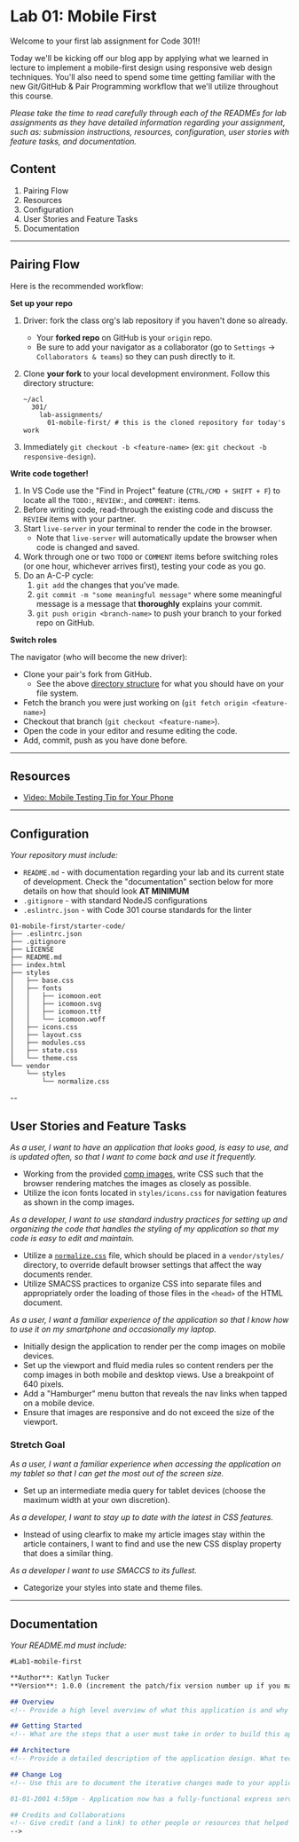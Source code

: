Lab 01: Mobile First
=======

Welcome to your first lab assignment for Code 301!!

Today we'll be kicking off our blog app by applying what we learned in lecture to implement a mobile-first design using responsive web design techniques. You'll also need to spend some time getting familiar with the new Git/GitHub & Pair Programming workflow that we'll utilize throughout this course.

*Please take the time to read carefully through each of the READMEs for lab assignments as they have detailed information regarding your assignment, such as: submission instructions, resources, configuration, user stories with feature tasks, and documentation.*

## Content
1. Pairing Flow
1. Resources
1. Configuration
1. User Stories and Feature Tasks
1. Documentation

---

## Pairing Flow

Here is the recommended workflow:

**Set up your repo**

1. Driver: fork the class org's lab repository if you haven't done so already.
    * Your **forked repo** on GitHub is your `origin` repo.
    * Be sure to add your navigator as a collaborator (go to `Settings` -> `Collaborators & teams`) so they can push directly to it.
1. Clone **your fork** to your local development environment. Follow this directory <span id="directory">structure</span>:

	```
	~/acl
	  301/
	    lab-assignments/
	      01-mobile-first/ # this is the cloned repository for today's work
	```

1. Immediately `git checkout -b <feature-name>` (ex: `git checkout -b responsive-design`).

**Write code together!**

1. In VS Code use the "Find in Project" feature (`CTRL/CMD + SHIFT + F`) to locate all the `TODO:`, `REVIEW:`, and `COMMENT:` items.
1. Before writing code, read-through the existing code and discuss the `REVIEW` items with your partner.
1. Start `live-server` in your terminal to render the code in the browser. 
    * Note that `live-server` will automatically update the browser when code is changed and saved.
1. Work through one or two `TODO` or `COMMENT` items before switching roles (or one hour, whichever arrives first), testing your code as you go.
1. Do an A-C-P cycle:
    1. `git add` the changes that you've made.
    1. `git commit -m "some meaningful message"` where some meaningful message is a message that **thoroughly** explains your commit.
    1. `git push origin <branch-name>` to push your branch to your forked repo on GitHub.

**Switch roles**

The navigator (who will become the new driver):

  - Clone your pair's fork from GitHub.
    - See the above <a href="#directory">directory structure</a> for what you should have on your file system.
  - Fetch the branch you were just working on (`git fetch origin <feature-name>`)
  - Checkout that branch (`git checkout <feature-name>`).
  - Open the code in your editor and resume editing the code.
  - Add, commit, push as you have done before.


---

## Resources  
<!-- a list of links if any are necessary for the assignment-->
- [Video: Mobile Testing Tip for Your Phone](https://www.youtube.com/watch?v=2t4E_tc8TKM)

---

## Configuration
_Your repository must include:_

- `README.md` - with documentation regarding your lab and its current state of development. Check the "documentation" section below for more details on how that should look **AT MINIMUM**
- `.gitignore` - with standard NodeJS configurations
- `.eslintrc.json` - with Code 301 course standards for the linter

```
01-mobile-first/starter-code/
├── .eslintrc.json
├── .gitignore
├── LICENSE
├── README.md
├── index.html
├── styles
│   ├── base.css
│   ├── fonts
│   │   ├── icomoon.eot
│   │   ├── icomoon.svg
│   │   ├── icomoon.ttf
│   │   └── icomoon.woff
│   ├── icons.css
│   ├── layout.css
│   ├── modules.css
│   ├── state.css
│   └── theme.css
└── vendor
    └── styles
        └── normalize.css
```


--

## User Stories and Feature Tasks

*As a user, I want to have an application that looks good, is easy to use, and is updated often, so that I want to come back and use it frequently.*

- Working from the provided [comp images](comp-images/), write CSS such that the browser rendering matches the images as closely as possible.
- Utilize the icon fonts located in `styles/icons.css` for navigation features as shown in the comp images.

*As a developer, I want to use standard industry practices for setting up and organizing the code that handles the styling of my application so that my code is easy to edit and maintain.*

- Utilize a [`normalize.css`](https://github.com/necolas/normalize.css/blob/master/normalize.css) file, which should be placed in a `vendor/styles/` directory, to override default browser settings that affect the way documents render.
- Utilize SMACSS practices to organize CSS into separate files and appropriately order the loading of those files in the `<head>` of the HTML document.

*As a user, I want a familiar experience of the application so that I know how to use it on my smartphone and occasionally my laptop.*

 - Initially design the application to render per the comp images on mobile devices.
 - Set up the viewport and fluid media rules so content renders per the comp images in both mobile and desktop views. Use a breakpoint of 640 pixels.
 - Add a "Hamburger" menu button that reveals the nav links when tapped on a mobile device.
- Ensure that images are responsive and do not exceed the size of the viewport.


### Stretch Goal
*As a user, I want a familiar experience when accessing the application on my tablet so that I can get the most out of the screen size.*
- Set up an intermediate media query for tablet devices (choose the maximum width at your own discretion).

*As a developer, I want to stay up to date with the latest in CSS features.*
- Instead of using clearfix to make my article images stay within the article containers, I want to find and use the new CSS display property that does a similar thing. 

*As a developer I want to use SMACCS to its fullest.*
- Categorize your styles into state and theme files.

---

## Documentation  
_Your README.md must include:_

```md
#Lab1-mobile-first

**Author**: Katlyn Tucker
**Version**: 1.0.0 (increment the patch/fix version number up if you make more commits past your first submission)

## Overview
<!-- Provide a high level overview of what this application is and why you are building it, beyond the fact that it's an assignment for a Code Fellows 301 class. (i.e. What's your problem domain?) -->

## Getting Started
<!-- What are the steps that a user must take in order to build this app on their own machine and get it running? -->

## Architecture
<!-- Provide a detailed description of the application design. What technologies (languages, libraries, etc) you're using, and any other relevant design information. -->

## Change Log
<!-- Use this are to document the iterative changes made to your application as each feature is successfully implemented. Use time stamps. Here's an examples:

01-01-2001 4:59pm - Application now has a fully-functional express server, with GET and POST routes for the book resource.

## Credits and Collaborations
<!-- Give credit (and a link) to other people or resources that helped you build this application. -->
-->
```
